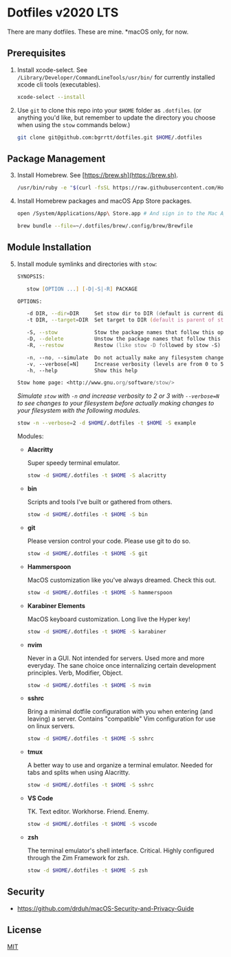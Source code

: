 # Dotfiles v2020 LTS

There are many dotfiles. These are mine. \*macOS only, for now.

<!-- For other suggestions and opinions, check out [https://brandengarrett.com/uses](https://brandengarrett.com/uses). -->

<!--
## Articles

- What Happens When: Terminal Emulator
- What Happens When: Zshell
- The Single Most Important App for Knowledge Workers (alfred)
- Hyper/Super (CAPSLOCK) Navigation Saved My Life
 -->

<!--

## Inspiration

- https://frkl.io/blog/managing-dotfiles
- https://www.taniarascia.com/setting-up-a-brand-new-mac-for-development/
- https://github.com/skwp/dotfiles
- https://github.com/mathiasbynens/dotfiles

-->

<!--

## Posterity

- v2019, [bare repo](https://github.com/bgrrtt/dotfiles-2019)
- v2018, [shell scripts](https://github.com/bgrrtt/dotfiles-2018)
- v2017, [macOS-provisioner](https://github.com/bgrrtt/macOS-provisioner)
- v2016, [zimfw](https://github.com/zimfw/zimfw)
- v2015, [prezto](https://github.com/sorin-ionescu/prezto)
- v2014, [yadr](https://github.com/skwp/dotfiles)

-->

## Prerequisites

1. Install xcode-select. See `/Library/Developer/CommandLineTools/usr/bin/` for currently installed xcode cli tools (executables).

   ```zsh
   xcode-select --install
   ```

2. Use `git` to clone this repo into your `$HOME` folder as `.dotfiles`. (or anything you'd like, but remember to update the directory you choose when using the `stow` commands below.)

   ```zsh
   git clone git@github.com:bgrrtt/dotfiles.git $HOME/.dotfiles
   ```

## Package Management

3. Install Homebrew. See [https://brew.sh](https://brew.sh).

   ```zsh
   /usr/bin/ruby -e "$(curl -fsSL https://raw.githubusercontent.com/Homebrew/install/master/install)"
   ```

4. Install Homebrew packages and macOS App Store packages.

   ```zsh
   open /System/Applications/App\ Store.app # And sign in to the Mac App Store
   ```

   ```zsh
   brew bundle --file=~/.dotfiles/brew/.config/brew/Brewfile
   ```

## Module Installation

5. Install module symlinks and directories with `stow`:

   ```zsh
   SYNOPSIS:

      stow [OPTION ...] [-D|-S|-R] PACKAGE

   OPTIONS:

      -d DIR, --dir=DIR     Set stow dir to DIR (default is current dir)
      -t DIR, --target=DIR  Set target to DIR (default is parent of stow dir)

      -S, --stow            Stow the package names that follow this option
      -D, --delete          Unstow the package names that follow this option
      -R, --restow          Restow (like stow -D followed by stow -S)

      -n, --no, --simulate  Do not actually make any filesystem changes
      -v, --verbose[=N]     Increase verbosity (levels are from 0 to 5)
      -h, --help            Show this help

   Stow home page: <http://www.gnu.org/software/stow/>
   ```

   _Simulate `stow` with `-n` and increase verbosity to 2 or 3 with `--verbose=N` to see changes to your filesystem before actually making changes to your filesystem with the following modules._

   ```zsh
   stow -n --verbose=2 -d $HOME/.dotfiles -t $HOME -S example
   ```

   Modules:

   - **Alacritty**

     Super speedy terminal emulator.

     ```zsh
     stow -d $HOME/.dotfiles -t $HOME -S alacritty
     ```

   - **bin**

     Scripts and tools I've built or gathered from others.

     ```zsh
     stow -d $HOME/.dotfiles -t $HOME -S bin
     ```

   - **git**

     Please version control your code. Please use git to do so.

     ```zsh
     stow -d $HOME/.dotfiles -t $HOME -S git
     ```

   - **Hammerspoon**

     MacOS customization like you've always dreamed. Check this out.

     ```zsh
     stow -d $HOME/.dotfiles -t $HOME -S hammerspoon
     ```

   - **Karabiner Elements**

     MacOS keyboard customization. Long live the Hyper key!

     ```zsh
     stow -d $HOME/.dotfiles -t $HOME -S karabiner
     ```

   - **nvim**

     Never in a GUI. Not intended for servers. Used more and more everyday. The sane choice once internalizing certain development principles. Verb, Modifier, Object.

     ```zsh
     stow -d $HOME/.dotfiles -t $HOME -S nvim
     ```

   - **sshrc**

     Bring a minimal dotfile configuration with you when entering (and leaving) a server. Contains "compatible" Vim configuration for use on linux servers.

     ```zsh
     stow -d $HOME/.dotfiles -t $HOME -S sshrc
     ```

   - **tmux**

     A better way to use and organize a terminal emulator. Needed for tabs and splits when using Alacritty.

     ```zsh
     stow -d $HOME/.dotfiles -t $HOME -S sshrc
     ```

   - **VS Code**

     TK. Text editor. Workhorse. Friend. Enemy.

     ```zsh
     stow -d $HOME/.dotfiles -t $HOME -S vscode
     ```

   - **zsh**

     The terminal emulator's shell interface. Critical. Highly configured through the Zim Framework for zsh.

     ```zsh
     stow -d $HOME/.dotfiles -t $HOME -S zsh
     ```

<!--

## Settings Configuration

6. Install configuration with newly installed scripts from the `bin` module.


(rename these scripts, create just one install? Separate macOS settings into own step?)


- Set macOS settings.

  ```zsh
   MacOSfile
  ```

- Set VS Code settings.

  ```zsh
  VSCodefile
  ```

-->

<!-- ## WAIT! Manual Configuration Required. -->

## Security

- https://github.com/drduh/macOS-Security-and-Privacy-Guide

## License

[MIT](https://choosealicense.com/licenses/mit/)

<!--

## TODO

- [https://github.com/nickjj/dotfiles](https://github.com/nickjj/dotfiles)
- [https://github.com/moopet/dotfiles](https://github.com/moopet/dotfiles)

-->
